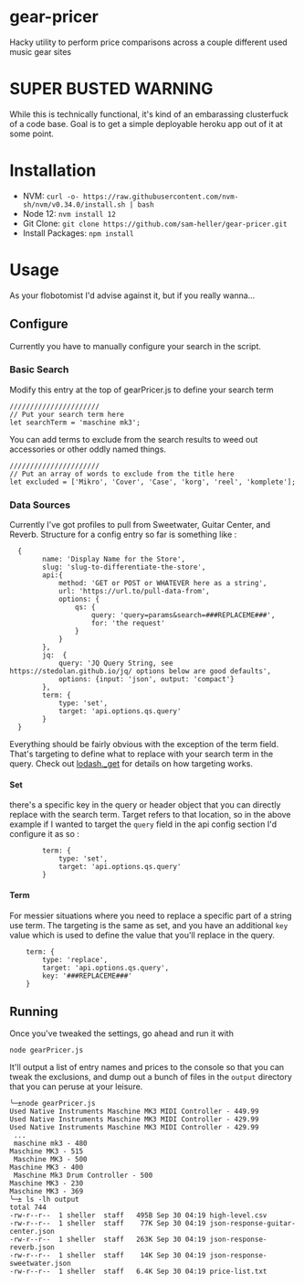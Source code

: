 # gear-pricer
Hacky utility to perform price comparisons across a couple different used music gear sites

# SUPER BUSTED WARNING
While this is technically functional, it's kind of an embarassing clusterfuck of a code base. Goal is to get a simple deployable heroku app out of it at some point.

# Installation
- NVM: `curl -o- https://raw.githubusercontent.com/nvm-sh/nvm/v0.34.0/install.sh | bash`
- Node 12: `nvm install 12`
- Git Clone: `git clone https://github.com/sam-heller/gear-pricer.git`
- Install Packages: `npm install`

# Usage
As your flobotomist I'd advise against it, but if you really wanna...

## Configure
Currently you have to manually configure your search in the script.
### Basic Search
Modify this entry at the top of gearPricer.js to define your search term

```
//////////////////////
// Put your search term here
let searchTerm = 'maschine mk3';
```

You can add terms to exclude from the search results to weed out accessories or other oddly named things.
```
//////////////////////
// Put an array of words to exclude from the title here
let excluded = ['Mikro', 'Cover', 'Case', 'korg', 'reel', 'komplete'];
```

### Data Sources
Currently I've got profiles to pull from Sweetwater, Guitar Center, and Reverb. Structure for a config entry so far is something like :

```
  {
        name: 'Display Name for the Store',
        slug: 'slug-to-differentiate-the-store',
        api:{
            method: 'GET or POST or WHATEVER here as a string',
            url: 'https://url.to/pull-data-from',
            options: {
                qs: {
                    query: 'query=params&search=###REPLACEME###', 
                    for: 'the request'
                }
            }
        },
        jq:  {
            query: 'JQ Query String, see https://stedolan.github.io/jq/ options below are good defaults',
            options: {input: 'json', output: 'compact'}
        },
        term: {
            type: 'set',
            target: 'api.options.qs.query'
        }
  }      
```

Everything should be fairly obvious with the exception of the term field. That's targeting to define what to replace with your search term in the query. Check out [lodash._get](https://lodash.com/docs#get) for details on how targeting works.


#### Set
there's a specific key in the query or header object that you can directly replace with the search term. Target refers to that location, so in the above example if I wanted to target the `query` field in the api config section I'd configure it as so :

```
        term: {
            type: 'set',
            target: 'api.options.qs.query'
        }
```

#### Term
For messier situations where you need to replace a specific part of a string use term. The targeting is the same as set, and you have an additional `key` value which is used to define the value that you'll replace in the query.
```
    term: {
        type: 'replace',
        target: 'api.options.qs.query',
        key: '###REPLACEME###'
    }
```

## Running

Once you've tweaked the settings, go ahead and run it with

`node gearPricer.js`

It'll output a list of entry names and prices to the console so that you can tweak the exclusions, and dump out a bunch of files in the `output` directory that you can peruse at your leisure.


```
╰─±node gearPricer.js
Used Native Instruments Maschine MK3 MIDI Controller - 449.99
Used Native Instruments Maschine MK3 MIDI Controller - 429.99
Used Native Instruments Maschine MK3 MIDI Controller - 429.99
 ...
 maschine mk3 - 480
Maschine MK3 - 515
 Maschine MK3 - 500
Maschine MK3 - 400
 Maschine Mk3 Drum Controller - 500
Maschine MK3 - 230
Maschine MK3 - 369
╰─± ls -lh output 
total 744
-rw-r--r--  1 sheller  staff   495B Sep 30 04:19 high-level.csv
-rw-r--r--  1 sheller  staff    77K Sep 30 04:19 json-response-guitar-center.json
-rw-r--r--  1 sheller  staff   263K Sep 30 04:19 json-response-reverb.json
-rw-r--r--  1 sheller  staff    14K Sep 30 04:19 json-response-sweetwater.json
-rw-r--r--  1 sheller  staff   6.4K Sep 30 04:19 price-list.txt

```
